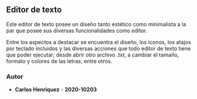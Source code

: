 ## Editor de texto

Este editor de texto posee un diseño tanto estético como minimalista a la par que posee sus diversas funcionalidades como editor.

Entre los aspectos a destacar se encuentra el diseño, los iconos, los atajos por teclado incluidos y las diversas acciones que todo editor de texto tiene que poder ejecutar; desde abrir otro archivo .txt, a cambiar el tamaño, formato y colores de las letras, entre otros.

### Autor 

* **Carlos Henriquez** - **2020-10203**
